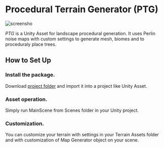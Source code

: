 Procedural Terrain Generator (PTG)
=======

![screensho](https://imgur.com/jBKkeqL)

*PTG* is a Unity Asset for landscape procedural generation. It uses Perlin noise maps with custom settings to generate mesh, biomes and to proceduraly place trees.

How to Set Up
-------------

### Install the package.

Download [project folder] and import it
into a project like Unity Asset.

### Asset operation.

Simply run MainScene from Scenes folder in your Unity project.

### Customization.

You can customize your terrain with settings in your Terrain Assets folder and with customization of Map Generator object on your scene.

[project folder]: https://github.com/RinokuS/ProceduralTerrainGeneration_Unity.git
